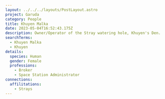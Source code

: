 ```yaml
---
layout: ../../../layouts/PostLayout.astro
project: Garuda
category: People
title: Khuyen Malka
date: 2023-05-04T16:52:43.175Z
description: Owner/Operator of the Stray watering hole, Khuyen's Den.
searchTerms:
  - Khuyen Malka
  - Khuyen
details:
  species: Human
  gender: Female
  professions:
    - Broker
    - Space Station Administrator
connections:
  affilitations:
    - Strays
---
```

